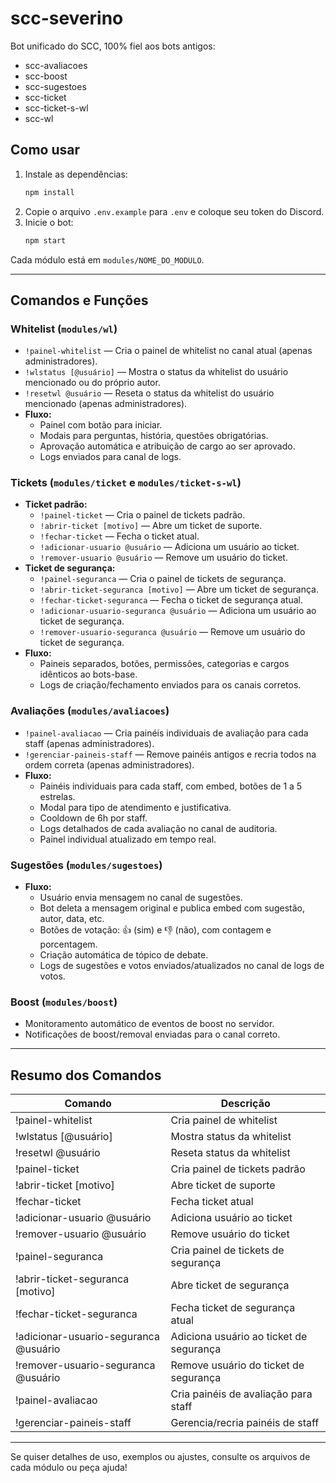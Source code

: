 # scc-severino

Bot unificado do SCC, 100% fiel aos bots antigos:
- scc-avaliacoes
- scc-boost
- scc-sugestoes
- scc-ticket
- scc-ticket-s-wl
- scc-wl

## Como usar
1. Instale as dependências:
   ```bash
   npm install
   ```
2. Copie o arquivo `.env.example` para `.env` e coloque seu token do Discord.
3. Inicie o bot:
   ```bash
   npm start
   ```

Cada módulo está em `modules/NOME_DO_MODULO`.

---

## Comandos e Funções

### Whitelist (`modules/wl`)
- `!painel-whitelist` — Cria o painel de whitelist no canal atual (apenas administradores).
- `!wlstatus [@usuário]` — Mostra o status da whitelist do usuário mencionado ou do próprio autor.
- `!resetwl @usuário` — Reseta o status da whitelist do usuário mencionado (apenas administradores).
- **Fluxo:**
  - Painel com botão para iniciar.
  - Modais para perguntas, história, questões obrigatórias.
  - Aprovação automática e atribuição de cargo ao ser aprovado.
  - Logs enviados para canal de logs.

### Tickets (`modules/ticket` e `modules/ticket-s-wl`)
- **Ticket padrão:**
  - `!painel-ticket` — Cria o painel de tickets padrão.
  - `!abrir-ticket [motivo]` — Abre um ticket de suporte.
  - `!fechar-ticket` — Fecha o ticket atual.
  - `!adicionar-usuario @usuário` — Adiciona um usuário ao ticket.
  - `!remover-usuario @usuário` — Remove um usuário do ticket.
- **Ticket de segurança:**
  - `!painel-seguranca` — Cria o painel de tickets de segurança.
  - `!abrir-ticket-seguranca [motivo]` — Abre um ticket de segurança.
  - `!fechar-ticket-seguranca` — Fecha o ticket de segurança atual.
  - `!adicionar-usuario-seguranca @usuário` — Adiciona um usuário ao ticket de segurança.
  - `!remover-usuario-seguranca @usuário` — Remove um usuário do ticket de segurança.
- **Fluxo:**
  - Paineis separados, botões, permissões, categorias e cargos idênticos ao bots-base.
  - Logs de criação/fechamento enviados para os canais corretos.

### Avaliações (`modules/avaliacoes`)
- `!painel-avaliacao` — Cria painéis individuais de avaliação para cada staff (apenas administradores).
- `!gerenciar-paineis-staff` — Remove painéis antigos e recria todos na ordem correta (apenas administradores).
- **Fluxo:**
  - Painéis individuais para cada staff, com embed, botões de 1 a 5 estrelas.
  - Modal para tipo de atendimento e justificativa.
  - Cooldown de 6h por staff.
  - Logs detalhados de cada avaliação no canal de auditoria.
  - Painel individual atualizado em tempo real.

### Sugestões (`modules/sugestoes`)
- **Fluxo:**
  - Usuário envia mensagem no canal de sugestões.
  - Bot deleta a mensagem original e publica embed com sugestão, autor, data, etc.
  - Botões de votação: 👍 (sim) e 👎 (não), com contagem e porcentagem.
  - Criação automática de tópico de debate.
  - Logs de sugestões e votos enviados/atualizados no canal de logs de votos.

### Boost (`modules/boost`)
- Monitoramento automático de eventos de boost no servidor.
- Notificações de boost/removal enviadas para o canal correto.

---

## Resumo dos Comandos

| Comando                                 | Descrição                                                        |
|-----------------------------------------|------------------------------------------------------------------|
| !painel-whitelist                       | Cria painel de whitelist                                         |
| !wlstatus [@usuário]                    | Mostra status da whitelist                                       |
| !resetwl @usuário                       | Reseta status da whitelist                                       |
| !painel-ticket                          | Cria painel de tickets padrão                                    |
| !abrir-ticket [motivo]                  | Abre ticket de suporte                                           |
| !fechar-ticket                          | Fecha ticket atual                                               |
| !adicionar-usuario @usuário             | Adiciona usuário ao ticket                                       |
| !remover-usuario @usuário               | Remove usuário do ticket                                         |
| !painel-seguranca                       | Cria painel de tickets de segurança                              |
| !abrir-ticket-seguranca [motivo]        | Abre ticket de segurança                                         |
| !fechar-ticket-seguranca                | Fecha ticket de segurança atual                                  |
| !adicionar-usuario-seguranca @usuário   | Adiciona usuário ao ticket de segurança                          |
| !remover-usuario-seguranca @usuário     | Remove usuário do ticket de segurança                            |
| !painel-avaliacao                       | Cria painéis de avaliação para staff                             |
| !gerenciar-paineis-staff                | Gerencia/recria painéis de staff                                 |

---

Se quiser detalhes de uso, exemplos ou ajustes, consulte os arquivos de cada módulo ou peça ajuda! 